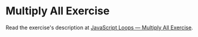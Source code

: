 
# Multiply All Exercise

Read the exercise's description at [JavaScript Loops — Multiply All Exercise](https://www.codeguage.com/courses/js/loops-multiply-all-exercise).